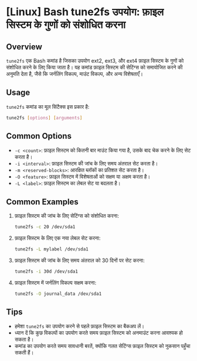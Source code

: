 # [Linux] Bash tune2fs उपयोग: फ़ाइल सिस्टम के गुणों को संशोधित करना

## Overview
`tune2fs` एक Bash कमांड है जिसका उपयोग ext2, ext3, और ext4 फ़ाइल सिस्टम के गुणों को संशोधित करने के लिए किया जाता है। यह कमांड फ़ाइल सिस्टम की सेटिंग्स को समायोजित करने की अनुमति देता है, जैसे कि जर्नलिंग विकल्प, माउंट विकल्प, और अन्य विशेषताएँ।

## Usage
`tune2fs` कमांड का मूल सिंटैक्स इस प्रकार है:

```bash
tune2fs [options] [arguments]
```

## Common Options
- `-c <count>`: फ़ाइल सिस्टम को कितनी बार माउंट किया गया है, उसके बाद चेक करने के लिए सेट करता है।
- `-i <interval>`: फ़ाइल सिस्टम की जांच के लिए समय अंतराल सेट करता है।
- `-m <reserved-blocks>`: आरक्षित ब्लॉकों का प्रतिशत सेट करता है।
- `-O <feature>`: फ़ाइल सिस्टम में विशेषताओं को सक्षम या अक्षम करता है।
- `-L <label>`: फ़ाइल सिस्टम का लेबल सेट या बदलता है।

## Common Examples
1. फ़ाइल सिस्टम की जांच के लिए सेटिंग्स को संशोधित करना:
   ```bash
   tune2fs -c 20 /dev/sda1
   ```

2. फ़ाइल सिस्टम के लिए एक नया लेबल सेट करना:
   ```bash
   tune2fs -L mylabel /dev/sda1
   ```

3. फ़ाइल सिस्टम की जांच के लिए समय अंतराल को 30 दिनों पर सेट करना:
   ```bash
   tune2fs -i 30d /dev/sda1
   ```

4. फ़ाइल सिस्टम में जर्नलिंग विकल्प सक्षम करना:
   ```bash
   tune2fs -O journal_data /dev/sda1
   ```

## Tips
- हमेशा `tune2fs` का उपयोग करने से पहले फ़ाइल सिस्टम का बैकअप लें।
- ध्यान दें कि कुछ विकल्पों का उपयोग करते समय फ़ाइल सिस्टम को अनमाउंट करना आवश्यक हो सकता है।
- कमांड का उपयोग करते समय सावधानी बरतें, क्योंकि गलत सेटिंग्स फ़ाइल सिस्टम को नुकसान पहुँचा सकती हैं।